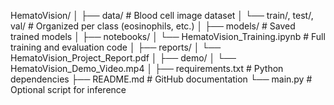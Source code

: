 HematoVision/
│
├── data/              # Blood cell image dataset
│   └── train/, test/, val/ # Organized per class (eosinophils, etc.)
│
├── models/            # Saved trained models
│
├── notebooks/
│   └── HematoVision_Training.ipynb # Full training and evaluation code
│
├── reports/
│   └── HematoVision_Project_Report.pdf
│
├── demo/
│   └── HematoVision_Demo_Video.mp4
│
├── requirements.txt   # Python dependencies
├── README.md          # GitHub documentation
└── main.py            # Optional script for inference
